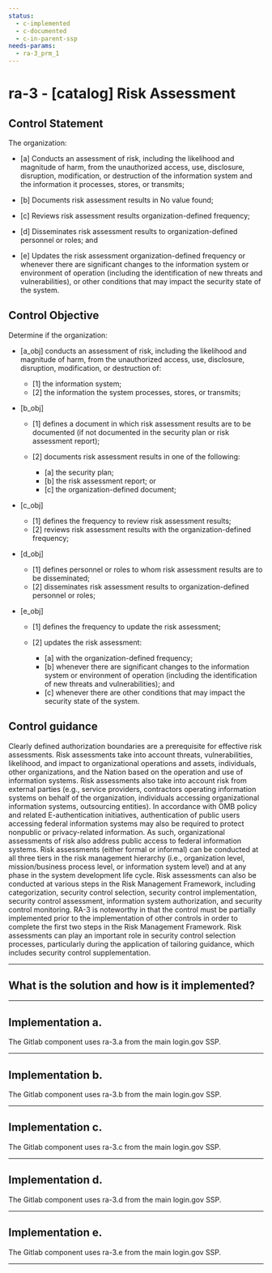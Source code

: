 ```yaml
---
status:
  - c-implemented
  - c-documented
  - c-in-parent-ssp
needs-params:
  - ra-3_prm_1
---
```


# ra-3 - \[catalog\] Risk Assessment

## Control Statement

The organization:

- \[a\] Conducts an assessment of risk, including the likelihood and magnitude of harm, from the unauthorized access, use, disclosure, disruption, modification, or destruction of the information system and the information it processes, stores, or transmits;

- \[b\] Documents risk assessment results in No value found;

- \[c\] Reviews risk assessment results organization-defined frequency;

- \[d\] Disseminates risk assessment results to organization-defined personnel or roles; and

- \[e\] Updates the risk assessment organization-defined frequency or whenever there are significant changes to the information system or environment of operation (including the identification of new threats and vulnerabilities), or other conditions that may impact the security state of the system.

## Control Objective

Determine if the organization:

- \[a_obj\] conducts an assessment of risk, including the likelihood and magnitude of harm, from the unauthorized access, use, disclosure, disruption, modification, or destruction of:

  - \[1\] the information system;
  - \[2\] the information the system processes, stores, or transmits;

- \[b_obj\]

  - \[1\] defines a document in which risk assessment results are to be documented (if not documented in the security plan or risk assessment report);
  - \[2\] documents risk assessment results in one of the following:

    - \[a\] the security plan;
    - \[b\] the risk assessment report; or
    - \[c\] the organization-defined document;

- \[c_obj\]

  - \[1\] defines the frequency to review risk assessment results;
  - \[2\] reviews risk assessment results with the organization-defined frequency;

- \[d_obj\]

  - \[1\] defines personnel or roles to whom risk assessment results are to be disseminated;
  - \[2\] disseminates risk assessment results to organization-defined personnel or roles;

- \[e_obj\]

  - \[1\] defines the frequency to update the risk assessment;
  - \[2\] updates the risk assessment:

    - \[a\] with the organization-defined frequency;
    - \[b\] whenever there are significant changes to the information system or environment of operation (including the identification of new threats and vulnerabilities); and
    - \[c\] whenever there are other conditions that may impact the security state of the system.

## Control guidance

Clearly defined authorization boundaries are a prerequisite for effective risk assessments. Risk assessments take into account threats, vulnerabilities, likelihood, and impact to organizational operations and assets, individuals, other organizations, and the Nation based on the operation and use of information systems. Risk assessments also take into account risk from external parties (e.g., service providers, contractors operating information systems on behalf of the organization, individuals accessing organizational information systems, outsourcing entities). In accordance with OMB policy and related E-authentication initiatives, authentication of public users accessing federal information systems may also be required to protect nonpublic or privacy-related information. As such, organizational assessments of risk also address public access to federal information systems. Risk assessments (either formal or informal) can be conducted at all three tiers in the risk management hierarchy (i.e., organization level, mission/business process level, or information system level) and at any phase in the system development life cycle. Risk assessments can also be conducted at various steps in the Risk Management Framework, including categorization, security control selection, security control implementation, security control assessment, information system authorization, and security control monitoring. RA-3 is noteworthy in that the control must be partially implemented prior to the implementation of other controls in order to complete the first two steps in the Risk Management Framework. Risk assessments can play an important role in security control selection processes, particularly during the application of tailoring guidance, which includes security control supplementation.

______________________________________________________________________

## What is the solution and how is it implemented?

<!-- Please leave this section blank and enter implementation details in the parts below. -->

______________________________________________________________________

## Implementation a.

The Gitlab component uses ra-3.a from the main login.gov SSP.

______________________________________________________________________

## Implementation b.


The Gitlab component uses ra-3.b from the main login.gov SSP.

______________________________________________________________________

## Implementation c.

The Gitlab component uses ra-3.c from the main login.gov SSP.

______________________________________________________________________

## Implementation d.

The Gitlab component uses ra-3.d from the main login.gov SSP.

______________________________________________________________________

## Implementation e.

The Gitlab component uses ra-3.e from the main login.gov SSP.

______________________________________________________________________
